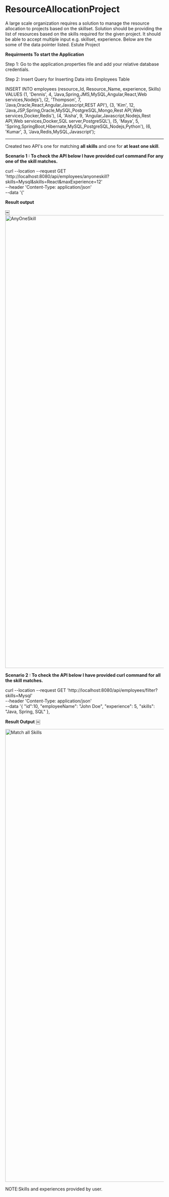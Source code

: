 # ResourceAllocationProject
A large scale organization requires a solution to manage the resource allocation to projects based on the skillset. Solution should be providing the list of resources based on the skills required for the given project. It should be able to accept multiple input e.g. skillset, experience. Below are the some of the data pointer listed.
Estute Project


**Requirments To start the Application**

Step 1: Go to the application.properties file and add your relative database credentials.

Step 2: Insert Query for Inserting Data into Employees Table

INSERT INTO employees (resource_Id, Resource_Name, experience, Skills) VALUES
(1, 'Dennis', 4, 'Java,Spring,JMS,MySQL,Angular,React,Web services,Nodejs'),
(2, 'Thompson', 7, 'Java,Oracle,React,Angular,Javascript,REST API'),
(3, 'Kim', 12, 'Java,JSP,Spring,Oracle,MySQL,PostgreSQL,Mongo,Rest API,Web services,Docker,Redis'),
(4, 'Aisha', 9, 'Angular,Javascript,Nodejs,Rest API,Web services,Docker,SQL server,PostgreSQL'),
(5, 'Maya', 5, 'Spring,SpringBoot,Hibernate,MySQL,PostgreSQL,Nodejs,Python'),
(6, 'Kumar', 3, 'Java,Redis,MySQL,Javascript');

---------------------------------------------------------------------------------------------------

Created two API's one for  matching **all skills** and one for **at least one skill**.

**Scenario 1 : To check the API below I have provided curl command For any one of the skill matches.**

curl --location --request GET 'http://localhost:8080/api/employees/anyoneskill?skills=Mysql&skills=React&maxExperience=12' \
--header 'Content-Type: application/json' \
--data '{'

**Result output**

￼<img width="1440" alt="AnyOneSkill" src="https://github.com/user-attachments/assets/e0235b04-9d1e-4b71-80b0-7bb360455438" />


**Scenario 2 : To check the API below I have provided curl command for all the skill matches.**

curl --location --request GET 'http://localhost:8080/api/employees/filter?skills=Mysql' \
--header 'Content-Type: application/json' \
--data '{
    "id":10,
    "employeeName": "John Doe",
    "experience": 5,
    "skills": "Java, Spring, SQL"
},

**Result Output**
￼

<img width="1440" alt="Match all Skills" src="https://github.com/user-attachments/assets/a75a8620-e249-4390-86dd-41771284def4" />



NOTE:Skills and experiences provided by user.
